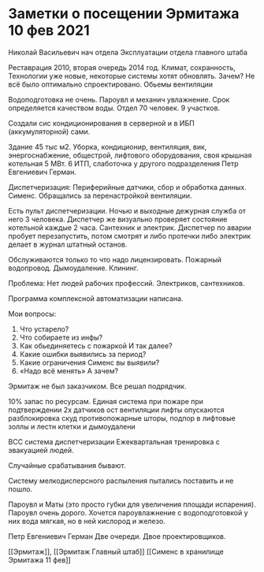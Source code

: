 # Заметки о посещении Эрмитажа 10 фев 2021

Николай Васильевич нач отдела Эксплуатации отдела главного штаба

Реставрация 2010, вторая очередь 2014 год. Климат, сохранность, 
Технологии уже новые, некоторые системы хотят обновлять. Зачем?
Не всё было оптимально спроектировано. Обьемы вентиляции

Водоподготовка не очень. Пароувл и механич увлажнение. Срок определяется качеством воды. 
Отдел 70 человек. 9 участков. 

Создали сис кондиционирования в серверной и в ИБП (аккумуляторной) сами. 

Здание 45 тыс м2. Уборка, кондиционир, вентиляция, вик, энергоснабжение, общестрой, лифтового оборудования, своя крышная котельная 5 МВт. 6 ИТП, слаботочка у другого подразделения Петр Евгениевич Герман. 

Диспетчеризация: Периферийные датчики, сбор и обработка данных. Сименс. Обращались за перенастройкой вентиляции. 

Есть пульт диспетчеризации. Ночью и выходные дежурная служба от него 3 человека. 
Диспетчер же визуально проверяет состояние котельной каждые 2 часа. Сантехник и электрик. 
Диспетчер по аварии пробует перезапустить, потом смотрят и либо протечки либо электрик делает в журнал штатный останов. 

Обслуживаются только то что надо лицензировать. Пожарный водопровод. Дымоудаление. Клининг. 

Проблема: Нет людей рабочих профессий. Электриков, сантехников. 

Программа комплексной автоматизации написана. 

Мои вопросы:
1. Что устарело? 
2. Что собираете из инфы?
3. Как обьединяетесь с пожаркой И так далее?
4. Какие ошибки выявились за период?
5. Какие ограничения Сименс вы выявили?
6. «Надо всё менять» А зачем?

Эрмитаж не был заказчиком. Все решал подрядчик. 

10% запас по ресурсам. 
Единая система при пожаре при подтверждении 2х датчиков ост вентиляции лифты опускаются разблокировка скуд противопожарные шторы, подпор в лифтовые золлы и лестн клетки и дымоудалени

BCC система диспетчеризации 
Ежеквартальная тренировка с эвакуацией людей. 

Случайные срабатывания бывают.  

Систему мелкодисперсного распыления пытались поставить и не пошло. 

Пароувл и Маты (это просто губки для увеличения площади испарения). Пароувл очень дорого. Хочется пароувлажнение с водоподготовкой у них вода мягкая, но в ней кислород и железо. 


Петр Евгениевич Герман
Две очереди. Двое проектировщиков. 

[[Эрмитаж]], [[Эрмитаж Главный штаб]]
[[Сименс в хранилище Эрмитажа 11 фев]]


